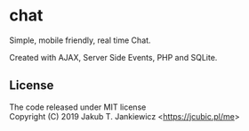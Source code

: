 # chat

Simple, mobile friendly, real time Chat.

Created with AJAX, Server Side Events, PHP and SQLite.

## License

The code released under MIT license<br/>
Copyright (C) 2019 Jakub T. Jankiewicz <<https://jcubic.pl/me>>
